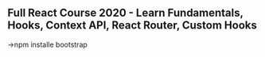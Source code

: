 ## Full React Course 2020 - Learn Fundamentals, Hooks, Context API, React Router, Custom Hooks

->npm installe bootstrap
